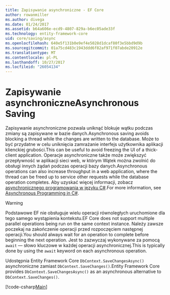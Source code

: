 ```yaml
---
title: Zapisywanie asynchroniczne - EF Core
author: rowanmiller
ms.author: divega
ms.date: 01/24/2017
ms.assetid: b64a606e-ecd9-4807-829a-b6ec05ade33f
ms.technology: entity-framework-core
uid: core/saving/async
ms.openlocfilehash: 640e5f131b0e9ef4e5028d1dcaf80f3e5bbd9d9b
ms.sourcegitcommit: 01a75cd483c1943ddd6f82af971f07abde20912e
ms.translationtype: MT
ms.contentlocale: pl-PL
ms.lasthandoff: 10/27/2017
ms.locfileid: "26054134"
---
```

# <a name="asynchronous-saving"></a><span data-ttu-id="ee4e1-102">Zapisywanie asynchroniczne</span><span class="sxs-lookup"><span data-stu-id="ee4e1-102">Asynchronous Saving</span></span>

<span data-ttu-id="ee4e1-103">Zapisywanie asynchroniczne pozwala uniknąć blokuje wątku podczas zmiany są zapisywane w bazie danych.</span><span class="sxs-lookup"><span data-stu-id="ee4e1-103">Asynchronous saving avoids blocking a thread while the changes are written to the database.</span></span> <span data-ttu-id="ee4e1-104">Może to być przydatne w celu uniknięcia zamrażanie interfejs użytkownika aplikacji klienckiej grubości.</span><span class="sxs-lookup"><span data-stu-id="ee4e1-104">This can be useful to avoid freezing the UI of a thick-client application.</span></span> <span data-ttu-id="ee4e1-105">Operacje asynchroniczne także może zwiększyć przepływność w aplikacji sieci web, w którym Wątek można zwolnić do obsługi innych żądań podczas operacji bazy danych.</span><span class="sxs-lookup"><span data-stu-id="ee4e1-105">Asynchronous operations can also increase throughput in a web application, where the thread can be freed up to service other requests while the database operation completes.</span></span> <span data-ttu-id="ee4e1-106">Aby uzyskać więcej informacji, zobacz [asynchronicznego programowania w języku C#](https://docs.microsoft.com/dotnet/csharp/async).</span><span class="sxs-lookup"><span data-stu-id="ee4e1-106">For more information, see [Asynchronous Programming in C#](https://docs.microsoft.com/dotnet/csharp/async).</span></span>

> [!WARNING]  
> <span data-ttu-id="ee4e1-107">Podstawowe EF nie obsługuje wielu operacji równoległych uruchomione dla tego samego wystąpienia kontekstu.</span><span class="sxs-lookup"><span data-stu-id="ee4e1-107">EF Core does not support multiple parallel operations being run on the same context instance.</span></span> <span data-ttu-id="ee4e1-108">Należy zawsze poczekaj na zakończenie operacji przed rozpoczęciem następnej operacji.</span><span class="sxs-lookup"><span data-stu-id="ee4e1-108">You should always wait for an operation to complete before beginning the next operation.</span></span> <span data-ttu-id="ee4e1-109">Jest to zazwyczaj wykonywane za pomocą `await` — słowo kluczowe w każdej operacji asynchronicznej.</span><span class="sxs-lookup"><span data-stu-id="ee4e1-109">This is typically done by using the `await` keyword on each asynchronous operation.</span></span>

<span data-ttu-id="ee4e1-110">Udostępnia Entity Framework Core `DbContext.SaveChangesAsync()` asynchroniczne zamiast `DbContext.SaveChanges()`.</span><span class="sxs-lookup"><span data-stu-id="ee4e1-110">Entity Framework Core provides `DbContext.SaveChangesAsync()` as an asynchronous alternative to `DbContext.SaveChanges()`.</span></span>

[!code-csharp[Main](../../../samples/core/Saving/Saving/Async/Sample.cs#Sample)]
